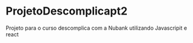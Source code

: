 # ProjetoDescomplicapt2
Projeto para o curso descomplica com a Nubank utilizando Javascripit e react
